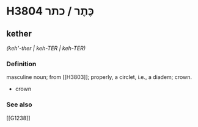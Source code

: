 # H3804 כֶּתֶר / כתר

## kether

_(keh'-ther | keh-TER | keh-TER)_

### Definition

masculine noun; from [[H3803]]; properly, a circlet, i.e., a diadem; crown.

- crown
### See also

[[G1238]]

